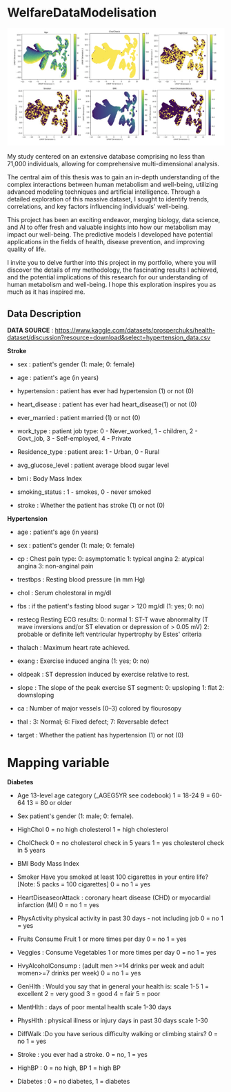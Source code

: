 # WelfareDataModelisation

![Example Image](img/img1.png)


My study centered on an extensive database comprising no less than 71,000 individuals, allowing for comprehensive multi-dimensional analysis.

The central aim of this thesis was to gain an in-depth understanding of the complex interactions between human metabolism and well-being, utilizing advanced modeling techniques and artificial intelligence. Through a detailed exploration of this massive dataset, I sought to identify trends, correlations, and key factors influencing individuals' well-being.

This project has been an exciting endeavor, merging biology, data science, and AI to offer fresh and valuable insights into how our metabolism may impact our well-being. The predictive models I developed have potential applications in the fields of health, disease prevention, and improving quality of life.

I invite you to delve further into this project in my portfolio, where you will discover the details of my methodology, the fascinating results I achieved, and the potential implications of this research for our understanding of human metabolism and well-being. I hope this exploration inspires you as much as it has inspired me.


## Data Description

**DATA SOURCE** : https://www.kaggle.com/datasets/prosperchuks/health-dataset/discussion?resource=download&select=hypertension_data.csv

**Stroke**

- sex : patient's gender (1: male; 0: female)

- age :  patient's age (in years)

- hypertension : patient has ever had hypertension (1) or not (0)

- heart_disease : patient has ever had heart_disease(1) or not (0)

- ever_married : patient married (1) or not (0)

- work_type : patient job type: 0 - Never_worked, 1 - children, 2 - Govt_job, 3 - Self-employed, 4 - Private

- Residence_type : patient area: 1 - Urban, 0 - Rural

- avg_glucose_level : patient average blood sugar level

- bmi : Body Mass Index

- smoking_status : 1 - smokes, 0 - never smoked

- stroke : Whether the patient has stroke (1) or not (0)


**Hypertension**

- age : patient's age (in years)

- sex : patient's gender (1: male; 0: female)

- cp : Chest pain type: 0: asymptomatic 1: typical angina 2: atypical angina 3: non-anginal pain

- trestbps : Resting blood pressure (in mm Hg)

- chol : Serum cholestoral in mg/dl

- fbs : if the patient's fasting blood sugar > 120 mg/dl (1: yes; 0: no)

- restecg Resting ECG results: 0: normal 1: ST-T wave abnormality (T wave inversions and/or ST elevation or depression of > 0.05 mV) 2: probable or definite left ventricular hypertrophy by Estes' criteria

- thalach : Maximum heart rate achieved.

- exang : Exercise induced angina (1: yes; 0: no)

- oldpeak : ST depression induced by exercise relative to rest.

- slope : The slope of the peak exercise ST segment: 0: upsloping 1: flat 2: downsloping

- ca : Number of major vessels (0–3) colored by flourosopy

- thal : 3: Normal; 6: Fixed defect; 7: Reversable defect

- target : Whether the patient has hypertension (1) or not (0)

# Mapping variable 
**Diabetes**

- Age 13-level age category (_AGEG5YR see codebook) 1 = 18-24 9 = 60-64 13 = 80 or older

- Sex patient's gender (1: male; 0: female).

- HighChol 0 = no high cholesterol 1 = high cholesterol

- CholCheck 0 = no cholesterol check in 5 years 1 = yes cholesterol check in 5 years

- BMI Body Mass Index

- Smoker Have you smoked at least 100 cigarettes in your entire life? [Note: 5 packs = 100 cigarettes] 0 = no 1 = yes

- HeartDiseaseorAttack : coronary heart disease (CHD) or myocardial infarction (MI) 0 = no 1 = yes

- PhysActivity physical activity in past 30 days - not including job 0 = no 1 = yes

- Fruits Consume Fruit 1 or more times per day 0 = no 1 = yes

- Veggies : Consume Vegetables 1 or more times per day 0 = no 1 = yes

- HvyAlcoholConsump : (adult men >=14 drinks per week and adult women>=7 drinks per week) 0 = no 1 = yes

- GenHlth :  Would you say that in general your health is: scale 1-5 1 = excellent 2 = very good 3 = good 4 = fair 5 = poor

- MentHlth :  days of poor mental health scale 1-30 days

- PhysHlth : physical illness or injury days in past 30 days scale 1-30

- DiffWalk :Do you have serious difficulty walking or climbing stairs? 0 = no 1 = yes

- Stroke : you ever had a stroke. 0 = no, 1 = yes

- HighBP :  0 = no high, BP 1 = high BP

- Diabetes : 0 = no diabetes, 1 = diabetes

